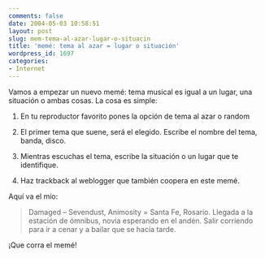 ```yaml
---
comments: false
date: 2004-05-03 10:58:51
layout: post
slug: mem-tema-al-azar-lugar-o-situacin
title: 'memé: tema al azar = lugar o situación'
wordpress_id: 1697
categories:
- Internet
---
```


Vamos a empezar un nuevo memé: tema musical es igual a un lugar, una situación o ambas cosas. La cosa es simple:







  1. En tu reproductor favorito pones la opción de tema al azar o random


  2. El primer tema que suene, será el elegido. Escribe el nombre del tema, banda, disco.


  3. Mientras escuchas el tema, escribe la situación o un lugar que te identifique.


  4. Haz trackback al weblogger que también coopera en este memé.





Aquí va el mío:





> Damaged – Sevendust, Animosity = Santa Fe, Rosario. Llegada a la estación de ómnibus, novia esperando en el andén. Salir corriendo para ir a cenar y a bailar que se hacía tarde.





¡Que corra el memé!




 
